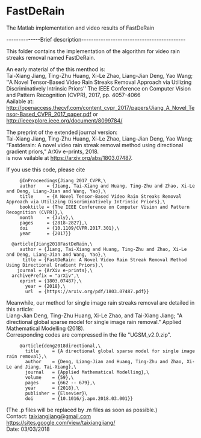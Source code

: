 # FastDeRain
The Matlab implementation and video results of FastDeRain

--------------Brief description-------------------------------------------

This folder contains the implementation of the algorithm for video rain streaks removal named FastDeRain.

An early material of the this menthod is:\
Tai-Xiang Jiang, Ting-Zhu Huang, Xi-Le Zhao, Liang-Jian Deng, Yao Wang; ''A Novel Tensor-Based Video Rain Streaks Removal Approach via Utilizing Discriminatively Intrinsic Priors'' The IEEE Conference on Computer Vision and Pattern Recognition (CVPR), 2017, pp. 4057-4066\
Aailable at: http://openaccess.thecvf.com/content_cvpr_2017/papers/Jiang_A_Novel_Tensor-Based_CVPR_2017_paper.pdf or http://ieeexplore.ieee.org/document/8099784/ 

The preprint of the extended journal version:\
Tai-Xiang Jiang, Ting-Zhu Huang, Xi-Le Zhao, Liang-Jian Deng, Yao Wang; “Fastderain: A novel video rain streak removal method using
directional gradient priors,” ArXiv e-prints, 2018.\
is now vailable at https://arxiv.org/abs/1803.07487. 

If you use this code, please cite

         @InProceedings{Jiang_2017_CVPR,\
         author    = {Jiang, Tai-Xiang and Huang, Ting-Zhu and Zhao, Xi-Le and Deng, Liang-Jian and Wang, Yao},\
         title     = {A Novel Tensor-Based Video Rain Streaks Removal Approach via Utilizing Discriminatively Intrinsic Priors},\
         booktitle = {The IEEE Conference on Computer Vision and Pattern Recognition (CVPR)},\
         month     = {July},\
         pages     = {2818-2827},\
         doi       = {10.1109/CVPR.2017.301},\
         year      = {2017}}

      @article{Jiang2018FastDeRain,\
         author = {Jiang, Tai-Xiang and Huang, Ting-Zhu and Zhao, Xi-Le and Deng, Liang-Jian and Wang, Yao},\
          title = {FastDeRain: A Novel Video Rain Streak Removal Method Using Directional Gradient Priors},\
        journal = {ArXiv e-prints},\
      archivePrefix = "arXiv",\
         eprint = {1803.07487},\
           year = {2018},\
           url  = {https://arxiv.org/pdf/1803.07487.pdf}}

Meanwhile, our method for single image rain streaks removal are detailed in this article:\
Liang-Jian Deng, Ting-Zhu Huang, Xi-Le Zhao, and Tai-Xiang Jiang; "A directional global sparse model for single image rain removal." Applied Mathematical Modelling (2018).\
Corresponding codes are compressed in the file "UGSM_v2.0.zip".

         @article{deng2018directional,\
           title     = {A directional global sparse model for single image rain removal},\
           author    = {Deng, Liang-Jian and Huang, Ting-Zhu and Zhao, Xi-Le and Jiang, Tai-Xiang},\
           journal   = {Applied Mathematical Modelling},\
           volume    = {59},\
           pages     = {662 -- 679},\
           year      = {2018},\
           publisher = {Elsevier}\
           doi       = {10.1016/j.apm.2018.03.001}}

(The .p files will be replaced by .m files as soon as possible.)\
Contact: taixiangjiang@gmail.com\
https://sites.google.com/view/taixiangjiang/ \
Date: 03/03/2018
